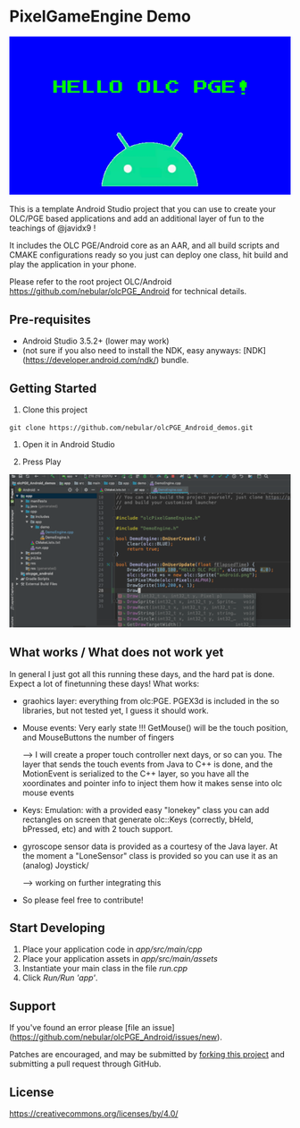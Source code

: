 PixelGameEngine Demo
====================

![screenshot](doc/screen2.png)

This is a template Android Studio project that you can use to create your OLC/PGE based applications and add an additional layer of fun to the teachings of @javidx9 !

It includes the OLC PGE/Android core as an AAR, and all build scripts and CMAKE configurations ready so you just can deploy one class, hit build and play the application in your phone.

Please refer to the root project OLC/Android https://github.com/nebular/olcPGE_Android for technical details.

Pre-requisites
--------------
- Android Studio 3.5.2+ (lower may work)
- (not sure if you also need to install the NDK, easy anyways:  [NDK] (https://developer.android.com/ndk/) bundle.

Getting Started
---------------
1. Clone this project

`git clone https://github.com/nebular/olcPGE_Android_demos.git
`
1. Open it in Android Studio

1. Press Play


![screenshot](doc/screen1.png)

What works / What  does not work yet
--------------------------------------

In general I just got all this running these days, and the hard pat is done. Expect a lot of finetunning these days!
What works:

- graohics layer: everything from olc:PGE. PGEX3d is included in the so libraries, but not tested yet, I guess it should work.

- Mouse events: Very early state !!! GetMouse() will be the touch position, and MouseButtons the number of fingers

    --> I will create a proper touch controller next days, or so can you. The layer that sends the touch
    events from Java to C++ is done, and the MotionEvent is serialized to the C++ layer, so you
    have all the xoordinates and pointer info to inject them how it makes sense into olc mouse events

- Keys:  Emulation: with a provided easy "lonekey" class you can add rectangles on screen that generate
  olc::Keys (correctly, bHeld, bPressed, etc) and with 2 touch support.
  
- gyroscope sensor data is provided as a courtesy of the Java layer. At the moment a "LoneSensor" class is provided
  so you can use it as an (analog) Joystick/
  
    --> working on further integrating this
    
- So please feel free to contribute!


Start Developing
---------------
1. Place your application code in *app/src/main/cpp*
1. Place your application assets in *app/src/main/assets*
1. Instantiate your main class in the file *run.cpp*
1. Click *Run/Run 'app'*.


Support
-------
If you've found an error please [file an issue] (https://github.com/nebular/olcPGE_Android/issues/new).

Patches are encouraged, and may be submitted by [forking this project](https://github.com/nebular/olcPGE_Android/fork) and submitting a pull request through GitHub.

License
-------

https://creativecommons.org/licenses/by/4.0/
